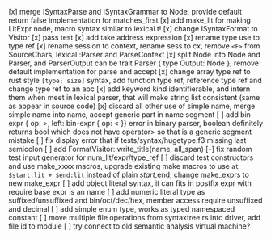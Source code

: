 
[x] merge ISyntaxParse and ISyntaxGrammar to Node, provide default return false implementation for matches_first
[x] add make_lit for making LitExpr node, macro syntax similar to lexical t!
[x] change ISyntaxFormat to Visitor
[x] pass test
[x] add take address expression
[x] rename type use to type ref
[x] rename session to context, rename sess to cx, remove `<F>` from SourceChars, lexical::Parser and ParseContext
[x] split Node into Node and Parser, and ParserOutput can be trait Parser { type Output: Node }, remove default implementation for parse and accept
[x] change array type ref to rust style `[type; size]` syntax, add function type ref, reference type ref and change type ref to an abc
[x] add keyword kind identifierable, and intern them when meet in lexical parser, that will make string list consistent (same as appear in source code)
[x] discard all other use of simple name, merge simple name into name, accept generic part in name segment
[ ] add bin-expr { op: >, left: bin-expr { op: < }} error in binary parser, boolean definitely returns bool which does not have operator> so that is a generic segment mistake
[ ] fix display error that if tests/syntax/hugetype.f3 missing last semicolon
[ ] add FormatVisitor::write_title(name, all_span)
[-] fix random test input generator for num_lit/expr/type_ref
[ ] discard test constructors and use make_xxxx macros, upgrade existing make macros to use `at $start:lit + $end:lit` instead of plain $start,$end, change make_exprs to new make_expr
[ ] add object literal syntax, it can fits in postfix expr with require base expr is an name
[ ] add numeric literal type as suffixed/unsuffixed and bin/oct/dec/hex, member access require unsuffixed and decimal
[ ] add simple enum type, works as typed namespaced constant
[ ] move multiple file operations from syntaxtree.rs into driver, add file id to module
[ ] try connect to old semantic analysis virtual machine?
